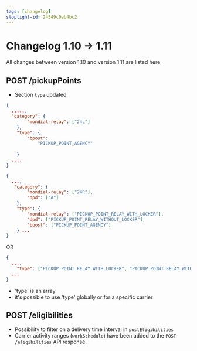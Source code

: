 ```yaml
---
tags: [changelog]
stoplight-id: 24349c9eb4bc2
---
```


# Changelog 1.10 -> 1.11

All changes between version 1.10 and version 1.11 are listed here.

## POST /pickupPoints 

- Section `type` updated 

<!--
type: tab
title: 1.10.0
-->

```json
{
  .....,
  "category": {
        "mondial-relay": ["24L"]
    },
    "type": {
        "bpost": 
            "PICKUP_POINT_AGENCY"
        
    }
  ....
}
```

<!--
type: tab
title: 1.11.0
-->

```json
{
  ...,
   "category": {
        "mondial-relay": ["24R"],
        "dpd": ["A"]
    },
    "type": {
        "mondial-relay": ["PICKUP_POINT_RELAY_WITH_LOCKER"],
        "dpd": ["PICKUP_POINT_RELAY_WITHOUT_LOCKER"],
        "bpost": ["PICKUP_POINT_AGENCY"]
    } ...
}
```
OR 
```json
{
  ...,
    "type": ["PICKUP_POINT_RELAY_WITH_LOCKER", "PICKUP_POINT_RELAY_WITHOUT_LOCKER"],
  ...
}
```

<!-- type: tab-end -->

- 'type' is an array 
- it's possible to use 'type' globally or for a specific carrier

## POST /eligibilities
- Possibility to filter on a delivery time interval in `postEligibilities` 
- Carrier activity ranges (`workSchedule`) have been added to the `POST /eligibilities` API response.